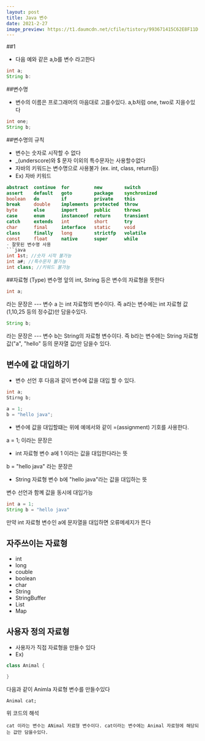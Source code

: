 ```yaml
---
layout: post
title: Java 변수
date: 2021-2-27
image_preview: https://t1.daumcdn.net/cfile/tistory/993671415C62E8F11D
---
```

##1
- 다음 예와 같은 a,b를 변수 라고한다
```java
int a;
String b:
```

##변수명
- 변수의 이름은 프로그래머의 마음대로 고를수있다. a,b처럼 one, two로 지을수있다
```java
int one;
String b;
```

##변수명의 규칙
- 변수는 숫자로 시작할 수 없다
- _(underscore)와 $ 문자 이외의 특수문자는 사용할수없다
- 자바의 키워드는 변수명으로 사용불가 (ex. int, class, return등)
- Ex) 자바 키워드
```java
abstract  continue  for         new        switch
assert    default   goto        package    synchronized
boolean   do        if          private    this
break     double    implements  protected  throw
byte      else      import      public     throws
case      enum      instanceof  return     transient
catch     extends   int         short      try
char      final     interface   static     void
class     finally   long        strictfp   volatile
const     float     native      super      while
- 잘못된 변수명 사용
```java
int 1st; //숫자 시작 불가능
int a#; //특수문자 불가능
int class; //키워드 불가능
```
##자료형 (Type)
변수명 앞의 int, String 등은 변수의 자료형을 뜻한다
```java 
int a;
```
라는 문장은 
--- 변수 a 는 int 자료형의 변수이다. 즉 a라는 변수에는 int 자료형 값(1,10,25 등의 정수값)만 담을수있다.

```java
String b;
```
라는 문장은
--- 변수 b는 String의 자료형 변수이다. 즉 b라는 변수에는 String 자료형 값("a", "hello" 등의 문자열 값)만 담을수 있다.

## 변수에 값 대입하기
- 변수 선언 후 다음과 같이 변수에 값을 대입 할 수 있다.

```java
int a; 
Stirng b;

a = 1;
b = "hello java";
```

- 변수에 값을 대입할떄는 위에 예에서와 같이     =(assignment) 기호를 사용한다.

a = 1; 이라는 문장은 
- int 자료형 변수 a에 1 이라는 값을 대입한다라는 뜻

b = "hello java" 라는 문장은
- String 자료형 변수 b에 "hello java"라는 값을 대입하는 뜻

변수 선언과 함꼐 값을 동시에 대입가능
```java
int a = 1;
String b = "hello java"
```

만약 int 자료형 변수인 a에 문자열을 대입하면 오류메세지가 뜬다

## 자주쓰이는 자료형

- int
- long
- couble
- boolean
- char
- String
- StringBuffer
- List
- Map

## 사용자 정의 자료형

- 사용자가 직접 자료형을 만들수 있다
- Ex)
```java
class Animal {

}
```
다음과 같이 Animla 자료형 변수를 만들수있다

    Animal cat;
위 코드의 해석
    
    cat 이라는 변수는 ANimal 자료형 변수이다. cat이라는 변수에는 Animal 자료형에 해당되는 값만 담을수있다.